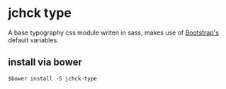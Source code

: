 # jchck type
A base typography css module writen in sass, makes use of [Bootstrap's](http://getbootstrap.com) default variables.

## install via bower
```
$bower install -S jchck-type
```
